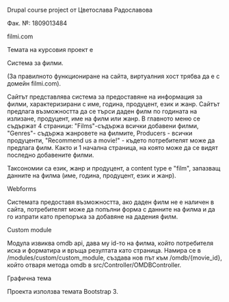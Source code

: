 Drupal course project
от Цветослава Радославова

Фак. №: 1809013484

filmi.com

Темата на курсовия проект е

Система за филми.

(За правилното функциониране на сайта, виртуалния хост трябва да е с домейн filmi.com).

Сайтът представлява система за предоставяне на информация за филми, характеризирани с име, година, продуцент, език и жанр. Сайтът предлага възможността да се търси даден филм по годината на излизане, продуцент, име на филм или жанр. В главното меню се съдържат 4 страници: "Films"-съдържа всички добавени филми, "Genres"- съдържа жанровете на филмите, Producers - всички продуценти, "Recommend us a movie!" - където потребителят може да предлага филм. Както и 1 начална страница, на която може да се видят последно добавените филми. 

Таксономии са език, жанр и продуцент, а content type e "film", запазващ данните на филма (име, година, продуцент, език и жанр).

Webforms

Системата предоставя възможността, ако даден филм не е наличен в сайта, потребителят може да попълни форма с данните на филма и да го изпрати като препоръка за добавяне на дадения филм.

Custom module

Модула извиква omdb api, дава му id-то на филма, който потребителя иска и форматира и връща резултата като страница.
Намира се в /modules/custom/custom_module, създава нов път към /omdb/{movie_id}, който отваря метода omdb в src/Controller/OMDBController.


Графична тема

Проекта използва темата Bootstrap 3.
